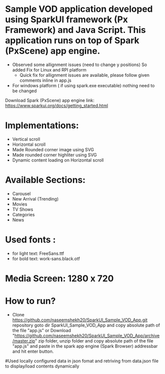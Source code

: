 # Sample VOD application developed using SparkUI framework (Px Framework) and Java Script. This application runs on top of Spark (PxScene) app engine.

- Observed some allignment issues (need to change y positions) So added Fix for Linux and RPI platform
    - Quick fix for allignment issues are available, please follow given comments inline in app.js 
- For windows platform ( if using spark.exe executable) nothing need to be changed

Download Spark (PxScene) app engine link: https://www.sparkui.org/docs/getting_started.html

# Implementations:
  - Vertical scroll
  - Horizontal scroll
  - Made Rounded corner image using SVG
  - Made rounded corner highliter using SVG
  - Dynamic content loading on Horizontal scroll
  
# Available Sections:
  - Carousel
  - New Arrival (Trending)
  - Movies
  - TV Shows
  - Categories
  - News

# Used fonts : 
  - for light text: FreeSans.ttf
  - for bold text: work-sans.black.otf 
  
# Media Screen: 1280 x 720

# How to run?
- Clone https://github.com/naseemshekh20/SparkUI_Sample_VOD_App.git repository goto dir SparkUI_Sample_VOD_App and copy absolute path of the file "app.js" or Download "https://github.com/naseemshekh20/SparkUI_Sample_VOD_App/archive/master.zip" zip folder, unzip folder and copy absolute path of the file "app.js" and paste in the spark app engine (Spark Browser) addressbar and hit enter button.

#Used locally configured data in json fomat and retriving from data.json file to display/load contents dynamically
